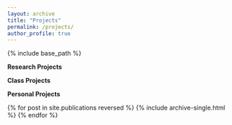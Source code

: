 ```yaml
---
layout: archive
title: "Projects"
permalink: /projects/
author_profile: true
---
```



{% include base_path %}

**Research Projects**

**Class Projects**

**Personal Projects**

{% for post in site.publications reversed %}
  {% include archive-single.html %}
{% endfor %}
